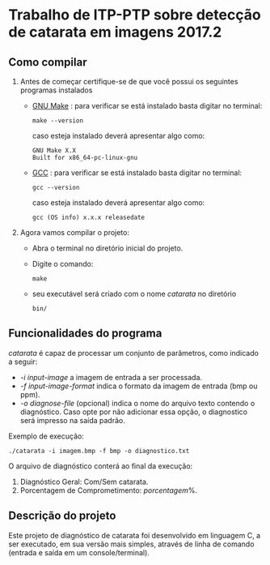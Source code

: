 # Trabalho de ITP-PTP sobre detecção de catarata em imagens 2017.2

## Como compilar

1. Antes de começar certifique-se de que você possui os seguintes programas instalados
	- [GNU Make](https://www.gnu.org/software/make/) : para verificar se está instalado basta digitar no terminal:
		
		  make --version


	  caso esteja instalado deverá apresentar algo como:
		
		  GNU Make X.X
		  Built for x86_64-pc-linux-gnu


	- [GCC](https://gcc.gnu.org/) : para verificar se está instalado basta digitar no terminal:

		  gcc --version


	  caso esteja instalado deverá apresentar algo como:

		  gcc (OS info) x.x.x releasedate



2. Agora vamos compilar o projeto:
	- Abra o terminal no diretório inicial do projeto.
	- Digite o comando:
		
		  make

	- seu executável será criado com o nome _catarata_ no diretório

		  bin/

## Funcionalidades do programa

_catarata_ é capaz de processar um conjunto de parâmetros, como indicado a  seguir:
- _-i_ _input-image_ a  imagem de entrada a  ser processada.
- _-f_ _input-image-format_ indica o  formato da imagem de entrada (bmp ou ppm).
- _-o_ _diagnose-file_ (opcional) indica o nome do arquivo texto contendo o diagnóstico. Caso opte por não adicionar essa opção, o diagnostico será impresso na saída padrão.

Exemplo de execução: 

	./catarata -i imagem.bmp -f bmp -o diagnostico.txt

O arquivo de diagnóstico conterá ao final da execução:
1. Diagnóstico Geral: Com/Sem catarata.
2. Porcentagem de Comprometimento: _porcentagem_%.

## Descrição do projeto

Este projeto de diagnóstico de catarata foi desenvolvido em linguagem C, a ser executado, em sua versão mais simples, através de linha de comando (entrada e saída em um console/terminal). 